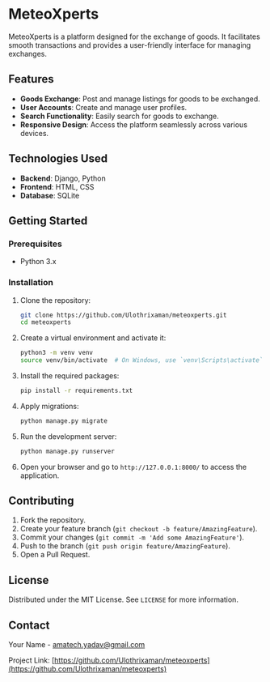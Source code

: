 # MeteoXperts

MeteoXperts is a platform designed for the exchange of goods. It facilitates smooth transactions and provides a user-friendly interface for managing exchanges.

## Features

- **Goods Exchange**: Post and manage listings for goods to be exchanged.
- **User Accounts**: Create and manage user profiles.
- **Search Functionality**: Easily search for goods to exchange.
- **Responsive Design**: Access the platform seamlessly across various devices.

## Technologies Used

- **Backend**: Django, Python
- **Frontend**: HTML, CSS
- **Database**: SQLite

## Getting Started

### Prerequisites

- Python 3.x

### Installation

1. Clone the repository:
    ```sh
    git clone https://github.com/Ulothrixaman/meteoxperts.git
    cd meteoxperts
    ```

2. Create a virtual environment and activate it:
    ```sh
    python3 -m venv venv
    source venv/bin/activate  # On Windows, use `venv\Scripts\activate`
    ```

3. Install the required packages:
    ```sh
    pip install -r requirements.txt
    ```

4. Apply migrations:
    ```sh
    python manage.py migrate
    ```

5. Run the development server:
    ```sh
    python manage.py runserver
    ```

6. Open your browser and go to `http://127.0.0.1:8000/` to access the application.

## Contributing

1. Fork the repository.
2. Create your feature branch (`git checkout -b feature/AmazingFeature`).
3. Commit your changes (`git commit -m 'Add some AmazingFeature'`).
4. Push to the branch (`git push origin feature/AmazingFeature`).
5. Open a Pull Request.

## License

Distributed under the MIT License. See `LICENSE` for more information.

## Contact

Your Name - [amatech.yadav@gmail.com](mailto:amatech.yadav@gmail.com)

Project Link: [https://github.com/Ulothrixaman/meteoxperts](https://github.com/Ulothrixaman/meteoxperts)
